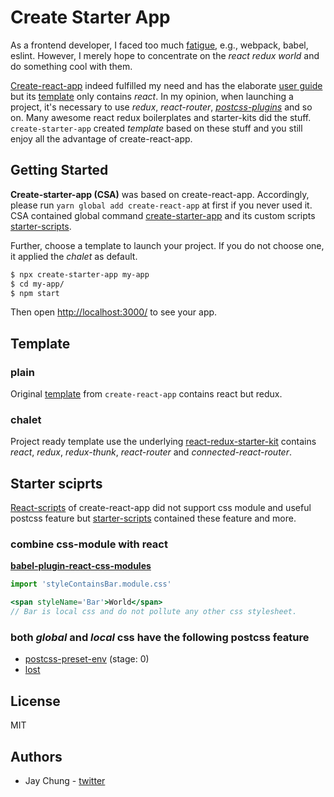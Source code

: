 # Create Starter App

As a frontend developer, I faced too much [fatigue](https://medium.com/@ericclemmons/javascript-fatigue-48d4011b6fc4), e.g., webpack, babel, eslint. However, I merely hope to concentrate on the _react redux world_ and do something cool with them.

[Create-react-app](https://github.com/facebookincubator/create-react-app) indeed fulfilled my need and has the elaborate [user guide](https://github.com/facebookincubator/create-react-app/blob/master/packages/react-scripts/template/README.md) but its [template](https://github.com/facebookincubator/create-react-app/tree/master/packages/react-scripts/template) only contains _react_. In my opinion, when launching a project, it's necessary to use _redux_, _react-router_, _[postcss-plugins](https://github.com/postcss/postcss/blob/master/docs/plugins.md)_ and so on. Many awesome react redux boilerplates and starter-kits did the stuff. `create-starter-app` created _template_ based on these stuff and you still enjoy all the advantage of create-react-app.

## Getting Started

**Create-starter-app (CSA)** was based on create-react-app. Accordingly, please run `yarn global add create-react-app` at first if you never used it. CSA contained global command [create-starter-app](https://www.npmjs.com/package/create-starter-app) and its custom scripts [starter-scripts](https://www.npmjs.com/package/starter-scripts).

Further, choose a template to launch your project. If you do not choose one, it applied the _chalet_ as default.

```sh
$ npx create-starter-app my-app
$ cd my-app/
$ npm start
```

Then open [http://localhost:3000/](http://localhost:3000/) to see your app.

## Template

### plain

Original [template](https://github.com/facebookincubator/create-react-app/tree/master/packages/react-scripts/template) from `create-react-app` contains react but redux.

### chalet

Project ready template use the underlying [react-redux-starter-kit](https://github.com/davezuko/react-redux-starter-kit) contains _react_, _redux_, _redux-thunk_, _react-router_ and _connected-react-router_.

## Starter sciprts

[React-scripts](https://www.npmjs.com/package/react-scripts) of create-react-app did not support css module and useful postcss feature but [starter-scripts](https://www.npmjs.com/package/starter-scripts) contained these feature and more.

### combine css-module with react

**[babel-plugin-react-css-modules](https://github.com/gajus/babel-plugin-react-css-modules)**

```jsx
import 'styleContainsBar.module.css'

<span styleName='Bar'>World</span>
// Bar is local css and do not pollute any other css stylesheet.
```

### both _global_ and _local_ css have the following postcss feature

- [postcss-preset-env](https://github.com/csstools/postcss-preset-env) (stage: 0)
- [lost](https://github.com/peterramsing/lost)

## License

MIT

## Authors

- Jay Chung - [twitter](https://twitter.com/wuceh14678)
